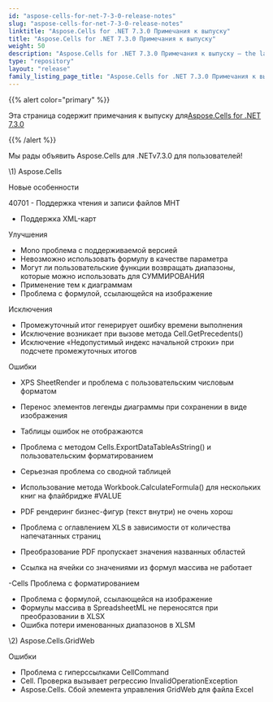 ```yaml
---
id: "aspose-cells-for-net-7-3-0-release-notes"
slug: "aspose-cells-for-net-7-3-0-release-notes"
linktitle: "Aspose.Cells for .NET 7.3.0 Примечания к выпуску"
title: "Aspose.Cells for .NET 7.3.0 Примечания к выпуску"
weight: 50
description: "Aspose.Cells for .NET 7.3.0 Примечания к выпуску – the latest updates and fixes."
type: "repository"
layout: "release"
family_listing_page_title: "Aspose.Cells for .NET 7.3.0 Примечания к выпуску"
---
```

{{% alert color="primary" %}} 

 Эта страница содержит примечания к выпуску для[Aspose.Cells for .NET 7.3.0](https://releases.aspose.com/cells/net/new-releases/aspose.cells-for-.net-7.3.0/)

{{% /alert %}} 

 Мы рады объявить Aspose.Cells для .NETv7.3.0 для пользователей!



\1) Aspose.Cells 



 Новые особенности

 40701 - Поддержка чтения и записи файлов MHT

- Поддержка XML-карт



 Улучшения

- Mono проблема с поддерживаемой версией
- Невозможно использовать формулу в качестве параметра
- Могут ли пользовательские функции возвращать диапазоны, которые можно использовать для СУММИРОВАНИЯ
- Применение тем к диаграммам
- Проблема с формулой, ссылающейся на изображение



 Исключения

- Промежуточный итог генерирует ошибку времени выполнения
- Исключение возникает при вызове метода Cell.GetPrecedents()
- Исключение «Недопустимый индекс начальной строки» при подсчете промежуточных итогов



 Ошибки

- XPS SheetRender и проблема с пользовательским числовым форматом
- Перенос элементов легенды диаграммы при сохранении в виде изображения
- Таблицы ошибок не отображаются
- Проблема с методом Cells.ExportDataTableAsString() и пользовательским форматированием
- Серьезная проблема со сводной таблицей
- Использование метода Workbook.CalculateFormula() для нескольких книг на флайбридже #VALUE
- PDF рендеринг бизнес-фигур (текст внутри) не очень хорош
- Проблема с оглавлением XLS в зависимости от количества напечатанных страниц

 - Преобразование PDF пропускает значения названных областей

- Ссылка на ячейки со значениями из формул массива не работает

-Cells Проблема с форматированием

- Проблема с формулой, ссылающейся на изображение
- Формулы массива в SpreadsheetML не переносятся при преобразовании в XLSX
- Ошибка потери именованных диапазонов в XLSM



 \2) Aspose.Cells.GridWeb



 Ошибки

- Проблема с гиперссылками CellCommand
- Cell. Проверка вызывает регрессию InvalidOperationException
- Aspose.Cells. Сбой элемента управления GridWeb для файла Excel


